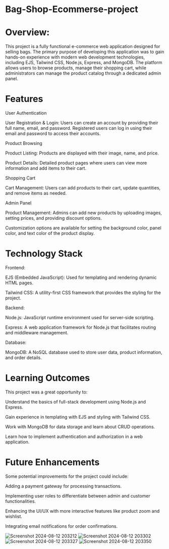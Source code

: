 
# Bag-Shop-Ecommerse-project

# Overview:

This project is a fully functional e-commerce web application designed for selling bags. The primary purpose of developing this application was to gain hands-on experience with modern web development technologies, including EJS, Tailwind CSS, Node.js, Express, and MongoDB. The platform allows users to browse products, manage their shopping cart, while administrators can manage the product catalog through a dedicated admin panel.

# Features

User Authentication

User Registration & Login:
Users can create an account by providing their full name, email, and password.
Registered users can log in using their email and password to access their accounts.

Product Browsing

Product Listing:
Products are displayed with their image, name, and price.

Product Details:
Detailed product pages where users can view more information and add items to their cart.

Shopping Cart

Cart Management:
Users can add products to their cart, update quantities, and remove items as needed.

Admin Panel

Product Management:
Admins can add new products by uploading images, setting prices, and providing discount options.

Customization options are available for setting the background color, panel color, and text color of the product display.

# Technology Stack

Frontend:

EJS (Embedded JavaScript): Used for templating and rendering dynamic HTML pages.

Tailwind CSS: A utility-first CSS framework that provides the styling for the project.

Backend:

Node.js: JavaScript runtime environment used for server-side scripting.

Express: A web application framework for Node.js that facilitates routing and middleware management.

Database:

MongoDB: A NoSQL database used to store user data, product information, and order details.

# Learning Outcomes

This project was a great opportunity to:

Understand the basics of full-stack development using Node.js and Express.

Gain experience in templating with EJS and styling with Tailwind CSS.

Work with MongoDB for data storage and learn about CRUD operations.

Learn how to implement authentication and authorization in a web application.


# Future Enhancements

Some potential improvements for the project could include:

Adding a payment gateway for processing transactions.

Implementing user roles to differentiate between admin and customer functionalities.

Enhancing the UI/UX with more interactive features like product zoom and wishlist.

Integrating email notifications for order confirmations.


![Screenshot 2024-08-12 203212](https://github.com/user-attachments/assets/32e32daa-c330-46fd-8be8-653d7059bed1)
![Screenshot 2024-08-12 203302](https://github.com/user-attachments/assets/faca993b-375a-4539-854c-2619c4451e94)
![Screenshot 2024-08-12 203327](https://github.com/user-attachments/assets/77f6394d-f917-46c7-9523-99072be76b25)
![Screenshot 2024-08-12 203350](https://github.com/user-attachments/assets/4d586fb7-79cd-4f95-90b8-ab463196984b)
